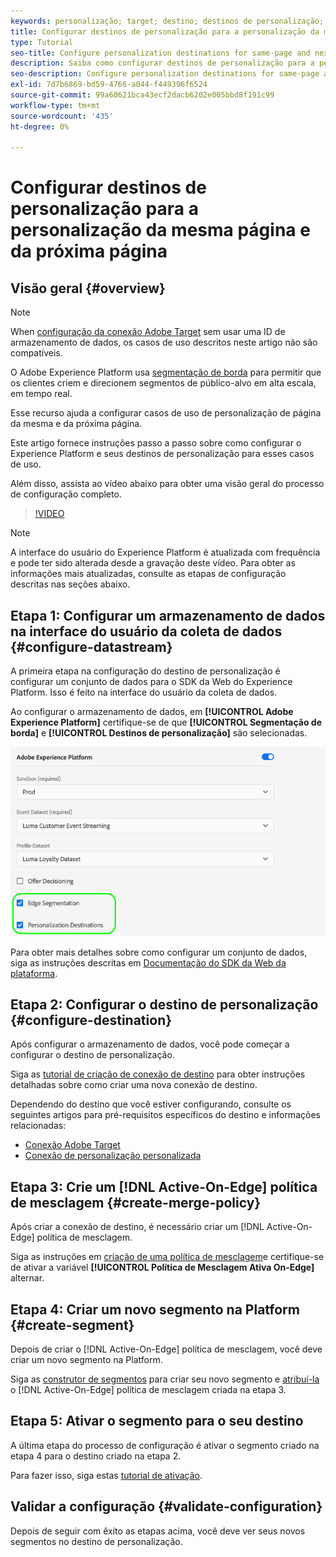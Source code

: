 ```yaml
---
keywords: personalização; target; destino; destinos de personalização; configurar destinos de personalização; mesma página; página seguinte;
title: Configurar destinos de personalização para a personalização da mesma página e da próxima página
type: Tutorial
seo-title: Configure personalization destinations for same-page and next-page personalization.
description: Saiba como configurar destinos de personalização para a personalização de mesma página e próxima página.
seo-description: Configure personalization destinations for same-page and next-page personalization.
exl-id: 7d7b6869-bd59-4766-a044-f449396f6524
source-git-commit: 99a60621bca43ecf2dacb6202e005bbd8f191c99
workflow-type: tm+mt
source-wordcount: '435'
ht-degree: 0%

---
```


# Configurar destinos de personalização para a personalização da mesma página e da próxima página

## Visão geral {#overview}

>[!NOTE]
>
>When [configuração da conexão Adobe Target](../catalog/personalization/adobe-target-connection.md) sem usar uma ID de armazenamento de dados, os casos de uso descritos neste artigo não são compatíveis.

O Adobe Experience Platform usa [segmentação de borda](../../segmentation/ui/edge-segmentation.md) para permitir que os clientes criem e direcionem segmentos de público-alvo em alta escala, em tempo real.

Esse recurso ajuda a configurar casos de uso de personalização de página da mesma e da próxima página.

Este artigo fornece instruções passo a passo sobre como configurar o Experience Platform e seus destinos de personalização para esses casos de uso.

Além disso, assista ao vídeo abaixo para obter uma visão geral do processo de configuração completo.

>[!VIDEO](https://video.tv.adobe.com/v/340091/)

>[!NOTE]
>
>A interface do usuário do Experience Platform é atualizada com frequência e pode ter sido alterada desde a gravação deste vídeo. Para obter as informações mais atualizadas, consulte as etapas de configuração descritas nas seções abaixo.

## Etapa 1: Configurar um armazenamento de dados na interface do usuário da coleta de dados {#configure-datastream}

A primeira etapa na configuração do destino de personalização é configurar um conjunto de dados para o SDK da Web do Experience Platform. Isso é feito na interface do usuário da coleta de dados.

Ao configurar o armazenamento de dados, em **[!UICONTROL Adobe Experience Platform]** certifique-se de que **[!UICONTROL Segmentação de borda]** e **[!UICONTROL Destinos de personalização]** são selecionadas.

![Configuração do fluxo de dados](../assets/ui/configure-personalization-destinations/datastream-config.png)

Para obter mais detalhes sobre como configurar um conjunto de dados, siga as instruções descritas em [Documentação do SDK da Web da plataforma](../../edge/datastreams/overview.md).

## Etapa 2: Configurar o destino de personalização {#configure-destination}

Após configurar o armazenamento de dados, você pode começar a configurar o destino de personalização.

Siga as [tutorial de criação de conexão de destino](../ui/connect-destination.md) para obter instruções detalhadas sobre como criar uma nova conexão de destino.

Dependendo do destino que você estiver configurando, consulte os seguintes artigos para pré-requisitos específicos do destino e informações relacionadas:

* [Conexão Adobe Target](../catalog/personalization/adobe-target-connection.md)
* [Conexão de personalização personalizada](../catalog/personalization/custom-personalization.md)

## Etapa 3: Crie um [!DNL Active-On-Edge] política de mesclagem {#create-merge-policy}

Após criar a conexão de destino, é necessário criar um [!DNL Active-On-Edge] política de mesclagem.

Siga as instruções em [criação de uma política de mesclagem](../../profile/merge-policies/ui-guide.md#create-a-merge-policy)e certifique-se de ativar a variável **[!UICONTROL Política de Mesclagem Ativa On-Edge]** alternar.

## Etapa 4: Criar um novo segmento na Platform {#create-segment}

Depois de criar o [!DNL Active-On-Edge] política de mesclagem, você deve criar um novo segmento na Platform.

Siga as [construtor de segmentos](../../segmentation/ui/segment-builder.md) para criar seu novo segmento e [atribuí-la](../../segmentation/ui/segment-builder.md#merge-policies) o [!DNL Active-On-Edge] política de mesclagem criada na etapa 3.

## Etapa 5: Ativar o segmento para o seu destino

A última etapa do processo de configuração é ativar o segmento criado na etapa 4 para o destino criado na etapa 2.

Para fazer isso, siga estas [tutorial de ativação](../ui/activate-profile-request-destinations.md).

## Validar a configuração {#validate-configuration}

Depois de seguir com êxito as etapas acima, você deve ver seus novos segmentos no destino de personalização.

